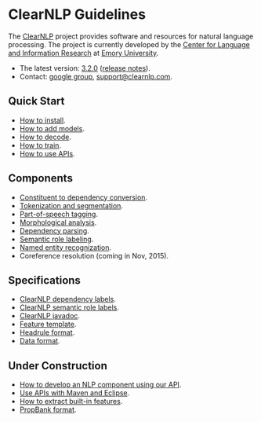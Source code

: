 # ClearNLP Guidelines

The [ClearNLP](https://github.com/clir/clearnlp) project provides software and resources for natural language processing.  The project is currently developed by the [Center for Language and Information Research](http://nlp.mathcs.emory.edu) at [Emory University](http://emory.edu).

* The latest version: [3.2.0](http://search.maven.org/#artifactdetails%7Cedu.emory.clir%7Cclearnlp%7C3.2.0%7Cjar) ([release notes](md/release/release_notes.md)).
* Contact: [google group](https://groups.google.com/forum/?fromgroups#!forum/clearnlp), [support@clearnlp.com](support@clearnlp.com).

## Quick Start

* [How to install](md/quick_start/installation.md).
* [How to add models](md/quick_start/models.md).
* [How to decode](md/quick_start/decode.md).
* [How to train](md/quick_start/train.md).
* [How to use APIs](https://github.com/clir/clearnlp-tutorial/blob/master/src/main/java/edu/emory/clir/clearnlp/tutorial/NLPDecodeTutorial.java).

## Components

* [Constituent to dependency conversion](md/components/dependency_conversion.md).
* [Tokenization and segmentation](md/components/tokenization.md).
* [Part-of-speech tagging](md/components/pos_tagging.md).
* [Morphological analysis](md/components/morphological_analysis.md).
* [Dependency parsing](md/components/dependency_parsing.md).
* [Semantic role labeling](md/components/semantic_role_labeling.md).
* [Named entity recognization](md/components/named_entity_recognition.md).
* Coreference resolution (coming in Nov, 2015).

## Specifications

* [ClearNLP dependency labels](md/specifications/dependency_labels.md).
* [ClearNLP semantic role labels](md/specifications/semantic_role_labels.md).
* [ClearNLP javadoc](http://nlp.mathcs.emory.edu/clearnlp/javadoc/).
* [Feature template](md/formats/feature_template.md).
* [Headrule format](md/formats/headrule_format.md).
* [Data format](md/formats/data_format.md).

## Under Construction

* [How to develop an NLP component using our API](md/api/develop_nlp_component.md).
* [Use APIs with Maven and Eclipse](md/api/using_apis.md).
* [How to extract built-in features](md/training/feature_extraction.md).
* [PropBank format](md/formats/propbank_format.md).